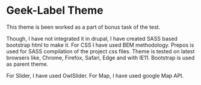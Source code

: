 # Geek-Label Theme

This theme is been worked as a part of bonus task of the test.

Though, I have not integrated it in drupal, I have created SASS based bootstrap html to make it.
For CSS I have used BEM methodology. Prepos is used for SASS compilation of the project css files. Theme is tested on latest browsers like, Chrome, Firefox, Safari, Edge and with IE11. Bootstrap is used as parent theme.

For Slider, I have used OwlSlider.
For Map, I have used google Map API.

